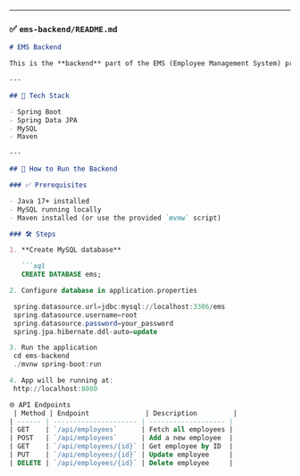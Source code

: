 
---

### ✅ `ems-backend/README.md`

```markdown
# EMS Backend

This is the **backend** part of the EMS (Employee Management System) project, built using **Spring Boot**, **Spring Data JPA**, and **MySQL**. It provides RESTful APIs to manage employee data.

---

## 🔧 Tech Stack

- Spring Boot
- Spring Data JPA
- MySQL
- Maven

---

## 🚀 How to Run the Backend

### ✅ Prerequisites

- Java 17+ installed
- MySQL running locally
- Maven installed (or use the provided `mvnw` script)

### 🛠️ Steps

1. **Create MySQL database**

   ```sql
   CREATE DATABASE ems;

2. Configure database in application.properties

 spring.datasource.url=jdbc:mysql://localhost:3306/ems
 spring.datasource.username=root
 spring.datasource.password=your_password
 spring.jpa.hibernate.ddl-auto=update

3. Run the application
 cd ems-backend
 ./mvnw spring-boot:run

4. App will be running at:
 http://localhost:8080

🌐 API Endpoints
 | Method | Endpoint              | Description         |
| ------ | --------------------- | ------------------- |
| GET    | `/api/employees`      | Fetch all employees |
| POST   | `/api/employees`      | Add a new employee  |
| GET    | `/api/employees/{id}` | Get employee by ID  |
| PUT    | `/api/employees/{id}` | Update employee     |
| DELETE | `/api/employees/{id}` | Delete employee     |
